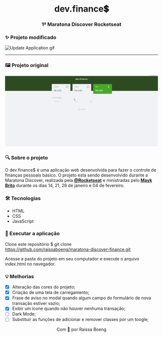 <h1 align="center">dev.finance💲</h1>
<h3 align="center"> 1ª Maratona Discover Rocketseat </h3>

### ✨ Projeto modificado
<img src=".github/new-dev-finance" alt="Update Application gif">

---

### 🖼️ Projeto original
<img src=".github/dev-finance.gif" alt="Application gif">

### :mag: Sobre o projeto 

O dev.finance$ é uma aplicação web desenvolvida para fazer o controle de finanças pessoais básico. O projeto esta sendo desenvolvido durante a Maratona Discover, realizada pela **[@Rocketseat](https://github.com/Rocketseat)** e ministradas pelo **[Mayk Brito](https://github.com/maykbrito)** durante os dias 14, 21, 28 de janeiro e 04 de fevereiro.

### 🛠️ Tecnologias 

* HTML
* CSS
* JavaScript

### :key: Executar a aplicação

Clone este repositório
$ git clone https://github.com/raissaboeng/maratona-discover-finance.git

Acesse a pasta do projeto em seu computador e execute o arquivo index.html no navegador.

### :bulb: Melhorias
- [x] Alteração das cores do projeto;
- [x] Criação de uma tela de carregamento;
- [x] Frase de aviso no modal quando algum campo do formulário de nova transação estiver vazio;
- [x] Exibir um ícone quando não houver nenhuma transação;
- [ ] Dark Mode;
- [ ] Substituir as funções de adicionar e remover classes por um toogle;

<p align="center">Com 💜 por Raissa Boeng</p>
